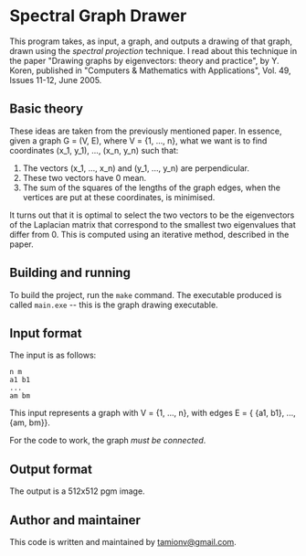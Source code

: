 # Spectral Graph Drawer

This program takes, as input, a graph, and outputs a drawing of that graph, drawn using the *spectral projection* technique. I read about this technique in the paper "Drawing graphs by eigenvectors: theory and practice", by Y. Koren, published in "Computers & Mathematics with Applications", Vol. 49, Issues 11-12, June 2005. 

## Basic theory

These ideas are taken from the previously mentioned paper. In essence, given a graph G = (V, E), where V = {1, ..., n}, what we want is to find coordinates (x_1, y_1), ..., (x_n, y_n) such that:

1. The vectors (x_1, ..., x_n) and (y_1, ..., y_n) are perpendicular.
2. These two vectors have 0 mean.
3. The sum of the squares of the lengths of the graph edges, when the vertices are put at these coordinates, is minimised.

It turns out that it is optimal to select the two vectors to be the eigenvectors of the Laplacian matrix that correspond to the smallest two eigenvalues that differ from 0. This is computed using an iterative method, described in the paper.

## Building and running

To build the project, run the `make` command. The executable produced is called `main.exe` -- this is the graph drawing executable.

## Input format

The input is as follows:

```
n m
a1 b1
...
am bm
```

This input represents a graph with V = {1, ..., n}, with edges E = { {a1, b1}, ..., {am, bm}}.

For the code to work, the graph *must be connected*.

## Output format

The output is a 512x512 pgm image.

## Author and maintainer

This code is written and maintained by <tamionv@gmail.com>.

